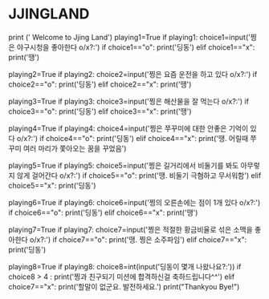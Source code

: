 # JJINGLAND
print (' Welcome to Jjing Land')
playing1=True
if playing1:
    choice1=input('찡은 야구시청을 좋아한다 o/x?:')
    if choice1=="o":
        print('딩동')
    elif choice1=="x":
        print('땡')
        
playing2=True
if playing2:
    choice2=input('찡은 요즘 운전을 하고 있다 o/x?:')
    if choice2=="o":
        print('딩동')
    elif choice2=="x":
        print('땡')
        
playing3=True
if playing3:
    choice3=input('찡은 해산물을 잘 먹는다 o/x?:')
    if choice3=="o":
        print('딩동')
    elif choice3=="x":
        print('땡')
        
playing4=True
if playing4:
    choice4=input('찡은 쭈꾸미에 대한 안좋은 기억이 있다 o/x?:')
    if choice4=="o":
        print('딩동')
    elif choice4=="x":
        print('땡. 어릴때 쭈꾸미 여러 마리가 쫓아오는 꿈을 꾸었음')
        
playing5=True
if playing5:
    choice5=input('찡은 길거리에서 비둘기를 봐도 아무렇지 않게 걸어간다 o/x?:')
    if choice5=="o":
        print('땡. 비둘기 극혐하고 무서워함')
    elif choice5=="x":
        print('딩동')
        
playing6=True
if playing6:
    choice6=input('찡의 오른손에는 점이 1개 있다 o/x?:')
    if choice6=="o":
        print('딩동')
    elif choice6=="x":
        print('땡')
        
playing7=True
if playing7:
    choice7=input('찡은 적절한 황금비율로 섞은 소맥을 좋아한다  o/x?:')
    if choice7=="o":
        print('땡. 찡은 소주파임')
    elif choice7=="x":
        print('딩동')
        
playing8=True
if playing8:
    choice8=int(input('딩동이 몇개 나왔나요?:'))
    if choice8 > 4 :
        print('찡과 친구되기 미션에 합격하신걸 축하드립니다^^')
    elif choice7=="x":
        print('할말이 없군요. 발전하세요.')
print("Thankyou Bye!")
